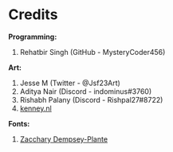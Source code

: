 # Credits

**Programming:**

1. Rehatbir Singh (GitHub - MysteryCoder456)

**Art:**

1. Jesse M (Twitter - @Jsf23Art)
2. Aditya Nair (Discord - indominus#3760)
3. Rishabh Palany (Discord - Rishpal27#8722)
4. [kenney.nl](https://kenney.nl/)

**Fonts:**

1. [Zacchary Dempsey-Plante](https://www.dafont.com/zacchary-dempsey-plante.d6765)

